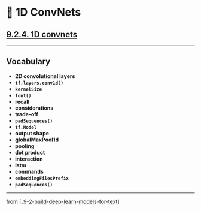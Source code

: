 # 🧬 1D ConvNets

## [**9.2.4.** 1D convnets](https://livebook.manning.com/book/deep-learning-with-javascript/chapter-9/129)

---

## **Vocabulary**

- **2D convolutional layers**
- **`tf.layers.conv1d()`**
- **`kernelSize`**
- **`font()`**
- **recall**
- **considerations**
- **trade-off**
- **`padSequences()`**
- **`tf.Model`**
- **output shape**
- **globalMaxPool1d**
- **pooling**
- **dot product**
- **interaction**
- **lstm**
- **commands**
- **`embeddingFilesPrefix`**
- **`padSequences()`**

---

from [[_9-2-build-deep-learn-models-for-text]]

[//begin]: # "Autogenerated link references for markdown compatibility"
[_9-2-build-deep-learn-models-for-text]: _9-2-build-deep-learn-models-for-text.md "🧬 Text Deep Learn Models"
[//end]: # "Autogenerated link references"
